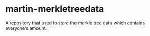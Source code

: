 # martin-merkletreedata
A repository that used to store the merkle tree data which contains everyone's amount.
